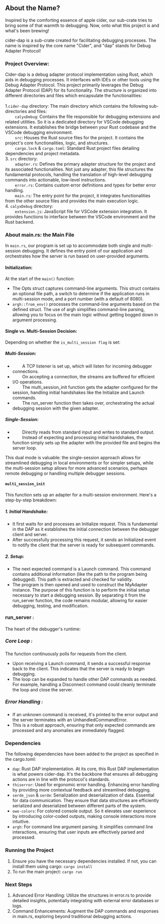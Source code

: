 ## About the Name?
Inspired by the comforting essence of apple cider, our sub-crate tries to bring some of that warmth to debugging. Now, onto what this project is and what's been brewing!

cider-dap is a sub-crate created for facilitating debugging processes. The name is inspired by the core name "Cider", and "dap" stands for Debug Adapter Protocol!
### Project Overview:
Cider-dap is a debug adapter protocol implementation using Rust, which aids in debugging processes. It interfaces with IDEs or other tools using the Debug Adapter Protocol.
This project primarily leverages the Debug Adapter Protocol (DAP) for its functionality. The structure is organized into different directories and files which encapsulate the functionalities: 
<br>
<br>
1.``` cider-dap ``` directory: The main directory which contains the following sub-directories and files:
<br> 
&nbsp; &nbsp; &nbsp; &nbsp; ```calyxDebug```: Contains the file responsible for debugging extensions and related utilities. So it is a dedicated directory for VSCode debugging extensions. It establishes the bridge between your Rust codebase and the VSCode debugging environment. <br> 
&nbsp; &nbsp; &nbsp; &nbsp; ```src```: Houses the Rust source files for the project. It contains the project's core functionalities, logic, and structures. <br> 
&nbsp; &nbsp; &nbsp; &nbsp; ```cargo.lock``` & ```cargo.toml```: Standard Rust project files detailing dependencies and project metadata. <br>
3. ```src``` directory: <br>
&nbsp; &nbsp; &nbsp; &nbsp; ```adapter.rs```: Defines the primary adapter structure for the project and its associated functionalities. Not just any adapter, this file structures the fundamental protocols, handling the translation of high-level debugging commands into actionable, low-level instructions. <br>
&nbsp; &nbsp; &nbsp; &nbsp; ```error.rs```: Contains custom error definitions and types for better error handling. <br>
&nbsp; &nbsp; &nbsp; &nbsp; ```main.rs```: The entry point for the project, it integrates functionalities from the other source files and provides the main execution logic. <br>
4. ```calyxDebug``` directory: <br>
&nbsp; &nbsp; &nbsp; &nbsp; ```extension.js```: JavaScript file for VSCode extension integration. It provides functions to interface between the VSCode environment and the Rust backend. <br>

### About main.rs: the Main File
In ``` main.rs ```, our program is set up to accommodate both single and multi-session debugging. It defines the entry point of our application and orchestrates how the server is run based on user-provided arguments.

#### Initialization:
At the start of the ```main()``` function:

- The Opts struct captures command-line arguments. This struct contains an optional file path, a switch to determine if the application runs in multi-session mode, and a port number (with a default of 8080).
- ```argh::from_env()``` processes the command-line arguments based on the defined struct. The use of argh simplifies command-line parsing, allowing you to focus on the main logic without getting bogged down in argument processing.

#### Single vs. Multi-Session Decision:
Depending on whether the ```is_multi_session flag``` is set:

##### Multi-Session:
- &nbsp; &nbsp; &nbsp; &nbsp; A TCP listener is set up, which will listen for incoming debugger connections.
- &nbsp; &nbsp; &nbsp; &nbsp; On accepting a connection, the streams are buffered for efficient I/O operations.
- &nbsp; &nbsp; &nbsp; &nbsp; The multi_session_init function gets the adapter configured for the session, handling initial handshakes like the Initialize and Launch commands.
- &nbsp; &nbsp; &nbsp; &nbsp; The run_server function then takes over, orchestrating the actual debugging session with the given adapter.
##### Single-Session:
- &nbsp; &nbsp; &nbsp; &nbsp; Directly reads from standard input and writes to standard output.
- &nbsp; &nbsp; &nbsp; &nbsp; Instead of expecting and processing initial handshakes, the function simply sets up the adapter with the provided file and begins the server loop.

This dual mode is valuable: the single-session approach allows for streamlined debugging in local environments or for simpler setups, while the multi-session setup allows for more advanced scenarios, perhaps remote debugging or handling multiple debugger sessions.

#### ```multi_session_init```
This function sets up an adapter for a multi-session environment. Here's a step-by-step breakdown:
##### 1. Initial Handshake:
- It first waits for and processes an Initialize request. This is fundamental in the DAP as it establishes the initial connection between the debugger client and server.
- After successfully processing this request, it sends an Initialized event to notify the client that the server is ready for subsequent commands.

##### 2. Setup:
- The next expected command is a Launch command. This command contains additional information (like the path to the program being debugged). This path is extracted and checked for validity.
- The program is then opened and used to construct the MyAdapter instance.
The purpose of this function is to perform the initial setup necessary to start a debugging session. By separating it from the run_server function, the code remains modular, allowing for easier debugging, testing, and modification.

####  <font size="3"> run_server </font> :
The heart of the debugger's runtime:

##### <font size="3"> Core Loop </font>:

The function continuously polls for requests from the client.
- Upon receiving a Launch command, it sends a successful response back to the client. This indicates that the server is ready to begin debugging.
- The loop can be expanded to handle other DAP commands as needed. For example, handling a Disconnect command could cleanly terminate the loop and close the server.

##### <font size="3"> Error Handling </font>:
- If an unknown command is received, it's printed to the error output and the server terminates with an UnhandledCommandError.
- This is a robust approach, ensuring that only expected commands are processed and any anomalies are immediately flagged.

### Dependencies
The following dependencies have been added to the project as specified in the cargo.toml:
<br>
- ```dap```: Rust DAP implementation.  At its core, this Rust DAP implementation is what powers cider-dap. It's the backbone that ensures all debugging actions are in line with the protocol's standards. <br>
- ```thiserror```: Used for ergonomic error handling. Enhancing error handling by providing more contextual feedback and streamlined debugging. <br>
- ```serde_json``` & ```serde```: Serialization and deserialization of data. Essential for data communication. They ensure that data structures are efficiently serialized and deserialized between different parts of the system. <br>
- ```owo-colors```: For colored console output. So it elevates user experience by introducing color-coded outputs, making console interactions more intuitive. <br>
- ```argh```: For command line argument parsing. It simplifies command line interactions, ensuring that user inputs are effectively parsed and processed. <br>

### Running the Project
1. Ensure you have the necessary dependencies installed. If not, you can install them using cargo:
 ```cargo install ```
3. To run the main project:
```cargo run ```

### Next Steps

1. Advanced Error Handling: Utilize the structures in error.rs to provide detailed insights, potentially integrating with external error databases or logs.
2. Command Enhancements: Augment the DAP commands and responses in main.rs, exploring beyond traditional debugging actions.

